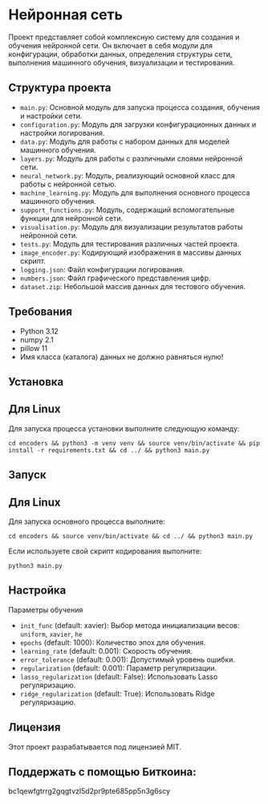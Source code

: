# Нейронная сеть

Проект представляет собой комплексную систему для создания и обучения нейронной сети. Он включает в себя модули для конфигурации, обработки данных, определения структуры сети, выполнения машинного обучения, визуализации и тестирования.

## Структура проекта

- `main.py`: Основной модуль для запуска процесса создания, обучения и настройки сети.
- `configuration.py`: Модуль для загрузки конфигурационных данных и настройки логирования.
- `data.py`: Модуль для работы с набором данных для моделей машинного обучения.
- `layers.py`: Модуль для работы с различными слоями нейронной сети.
- `neural_network.py`: Модуль, реализующий основной класс для работы с нейронной сетью.
- `machine_learning.py`: Модуль для выполнения основного процесса машинного обучения.
- `support_functions.py`: Модуль, содержащий вспомогательные функции для нейронной сети.
- `visualisation.py`: Модуль для визуализации результатов работы нейронной сети.
- `tests.py`: Модуль для тестирования различных частей проекта.
- `image_encoder.py`: Кодирующий изображения в массивы данных скрипт.
- `logging.json`: Файл конфигурации логирования.
- `numbers.json`: Файл графического представления цифр.
- `dataset.zip`: Небольшой массив данных для тестового обучения.

## Требования

- Python 3.12
- numpy 2.1
- pillow 11
- Имя класса (каталога) данных не должно равняться нулю!

## Установка

## Для Linux

Для запуска процесса установки выполните следующую команду:
```console
cd encoders && python3 -m venv venv && source venv/bin/activate && pip install -r requirements.txt && cd ../ && python3 main.py
```

## Запуск

## Для Linux

Для запуска основного процесса выполните:
```console
cd encoders && source venv/bin/activate && cd ../ && python3 main.py
```
Если используете свой скрипт кодирования выполните:
```console
python3 main.py
```

## Настройка

Параметры обучения

- `init_func` (default: xavier): Выбор метода инициализации весов: `uniform`, `xavier`, `he`
- `epochs` (default: 1000): Количество эпох для обучения.
- `learning_rate` (default: 0.001): Скорость обучения.
- `error_tolerance` (default: 0.001): Допустимый уровень ошибки.
- `regularization` (default: 0.001): Параметр регуляризации.
- `lasso_regularization` (default: False): Использовать Lasso регуляризацию.
- `ridge_regularization` (default: True): Использовать Ridge регуляризацию.

## Лицензия

Этот проект разрабатывается под лицензией MIT.

## Поддержать с помощью Биткоина:

bc1qewfgtrrg2gqgtvzl5d2pr9pte685pp5n3g6scy
